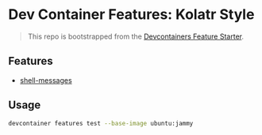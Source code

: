 # Dev Container Features: Kolatr Style

> This repo is bootstrapped from the [Devcontainers Feature Starter](https://github.com/devcontainers/feature-starter).

## Features

* [shell-messages](./src/shell-messages/README.md)

## Usage 

```sh
devcontainer features test --base-image ubuntu:jammy
```